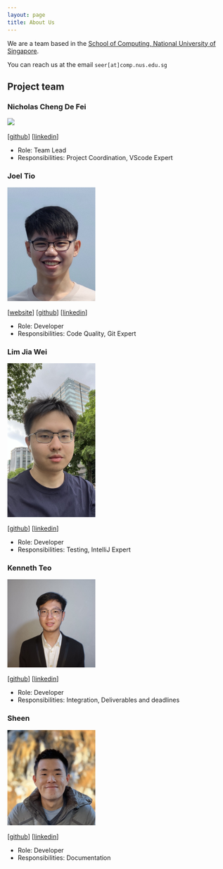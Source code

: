 ```yaml
---
layout: page
title: About Us
---
```


We are a team based in the [School of Computing, National University of Singapore](https://www.comp.nus.edu.sg).

You can reach us at the email `seer[at]comp.nus.edu.sg`

## Project team

### Nicholas Cheng De Fei

<img src="images/nicholas-cheng-de-fei.png" width="200px">

[[github](https://github.com/Nicholas-Cheng-De-Fei)]
[[linkedin](https://www.linkedin.com/in/nicholas-cheng-)]

- Role: Team Lead
- Responsibilities: Project Coordination, VScode Expert

### Joel Tio

<img src="images/joeltio.png" width="200px">

[[website](https://joelt.io)]
[[github](https://github.com/joeltio)]
[[linkedin](https://www.linkedin.com/in/joel-tio)]

- Role: Developer
- Responsibilities: Code Quality, Git Expert

### Lim Jia Wei

<img src="images/itlimjiawei.png" width="200px">

[[github](https://github.com/ITLimJiaWei/)]
[[linkedin](https://www.linkedin.com/in/jiawei88)]

- Role: Developer
- Responsibilities: Testing, IntelliJ Expert

### Kenneth Teo

<img src="images/kennethteo2002.png" width="200px">

[[github](https://github.com/KennethTeo2002)]
[[linkedin](https://www.linkedin.com/in/kenneth-teo-boon-jun)]

- Role: Developer
- Responsibilities: Integration, Deliverables and deadlines

### Sheen

<img src="images/sheenkerr.png" width="200px">

[[github](https://github.com/sheenkerr)]
[[linkedin](https://www.linkedin.com/in/sheenkerr)]

- Role: Developer
- Responsibilities: Documentation
